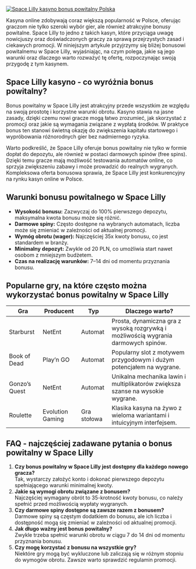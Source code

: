 [![Space Lilly kasyno bonus powitalny Polska](https://123-caf.pages.dev/gitsignup.png)](https://vrmoo.ru/Bt82HjjY)

<p>Kasyna online zdobywają coraz większą popularność w Polsce, oferując graczom nie tylko szeroki wybór gier, ale również atrakcyjne bonusy powitalne. Space Lilly to jedno z takich kasyn, które przyciąga uwagę nowicjuszy oraz doświadczonych graczy za sprawą przejrzystych zasad i ciekawych promocji. W niniejszym artykule przyjrzymy się bliżej bonusowi powitalnemu w Space Lilly, wyjaśniając, na czym polega, jakie są jego warunki oraz dlaczego warto rozważyć tę ofertę, rozpoczynając swoją przygodę z tym kasynem.</p>  <h2>Space Lilly kasyno - co wyróżnia bonus powitalny?</h2> <p>Bonus powitalny w Space Lilly jest atrakcyjny przede wszystkim ze względu na swoją prostotę i korzystne warunki obrotu. Kasyno stawia na jasne zasady, dzięki czemu nowi gracze mogą łatwo zrozumieć, jak skorzystać z promocji oraz jakie są wymagania związane z wypłatą środków. W praktyce bonus ten stanowi świetną okazję do zwiększenia kapitału startowego i wypróbowania różnorodnych gier bez nadmiernego ryzyka.</p> <p>Warto podkreślić, że Space Lilly oferuje bonus powitalny nie tylko w formie dopłat do depozytu, ale również w postaci darmowych spinów (free spins). Dzięki temu gracze mają możliwość testowania automatów online, co sprzyja zwiększeniu zabawy i może prowadzić do realnych wygranych. Kompleksowa oferta bonusowa sprawia, że Space Lilly jest konkurencyjny na rynku kasyn online w Polsce.</p>  <h2>Warunki bonusu powitalnego w Space Lilly</h2> <ul> <li><strong>Wysokość bonusu:</strong> Zazwyczaj do 100% pierwszego depozytu, maksymalna kwota bonusu może się różnić.</li> <li><strong>Darmowe spiny:</strong> Często dostępne na wybranych automatach, liczba może się zmieniać w zależności od aktualnej promocji.</li> <li><strong>Wymóg obrotu (wager):</strong> Najczęściej 35x kwoty bonusu, co jest standardem w branży.</li> <li><strong>Minimalny depozyt:</strong> Zwykle od 20 PLN, co umożliwia start nawet osobom z mniejszym budżetem.</li> <li><strong>Czas na realizację warunków:</strong> 7–14 dni od momentu przyznania bonusu.</li> </ul>  <h2>Popularne gry, na które często można wykorzystać bonus powitalny w Space Lilly</h2> <table>   <thead>     <tr>       <th>Gra</th>       <th>Producent</th>       <th>Typ</th>       <th>Dlaczego warto?</th>     </tr>   </thead>   <tbody>     <tr>       <td>Starburst</td>       <td>NetEnt</td>       <td>Automat</td>       <td>Prosta, dynamiczna gra z wysoką rozgrywką i możliwością wygrania darmowych spinów.</td>     </tr>     <tr>       <td>Book of Dead</td>       <td>Play’n GO</td>       <td>Automat</td>       <td>Popularny slot z motywem przygodowym i dużym potencjałem na wygrane.</td>     </tr>     <tr>       <td>Gonzo’s Quest</td>       <td>NetEnt</td>       <td>Automat</td>       <td>Unikalna mechanika lawin i multiplikatorów zwiększa szanse na wysokie wygrane.</td>     </tr>     <tr>       <td>Roulette</td>       <td>Evolution Gaming</td>       <td>Gra stołowa</td>       <td>Klasika kasyna na żywo z wieloma wariantami i intuicyjnym interfejsem.</td>     </tr>   </tbody> </table>  <h2>FAQ - najczęściej zadawane pytania o bonus powitalny w Space Lilly</h2> <ol> <li><strong>Czy bonus powitalny w Space Lilly jest dostępny dla każdego nowego gracza?</strong><br>Tak, wystarczy założyć konto i dokonać pierwszego depozytu spełniającego warunki minimalnej kwoty.</li> <li><strong>Jakie są wymogi obrotu związane z bonusem?</strong><br>Najczęściej wymagany obrót to 35-krotność kwoty bonusu, co należy spełnić przed możliwością wypłaty wygranych.</li> <li><strong>Czy darmowe spiny dostępne są zawsze razem z bonusem?</strong><br>Darmowe spiny są częstym dodatkiem do bonusu, ale ich liczba i dostępność mogą się zmieniać w zależności od aktualnej promocji.</li> <li><strong>Jak długo ważny jest bonus powitalny?</strong><br>Zwykle trzeba spełnić warunki obrotu w ciągu 7 do 14 dni od momentu przyznania bonusu.</li> <li><strong>Czy mogę korzystać z bonusu na wszystkie gry?</strong><br>Niektóre gry mogą być wykluczone lub zaliczają się w różnym stopniu do wymogów obrotu. Zawsze warto sprawdzić regulamin promocji.</li> </ol>